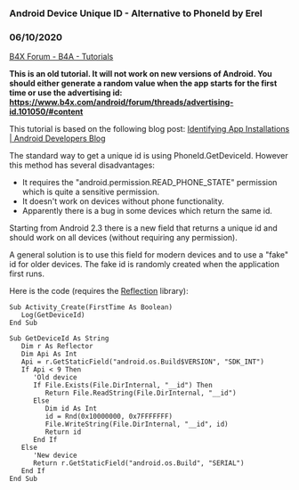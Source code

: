 ### Android Device Unique ID - Alternative to PhoneId by Erel
### 06/10/2020
[B4X Forum - B4A - Tutorials](https://www.b4x.com/android/forum/threads/14759/)

**This is an old tutorial. It will not work on new versions of Android. You should either generate a random value when the app starts for the first time or use the advertising id: <https://www.b4x.com/android/forum/threads/advertising-id.101050/#content>**  
  
This tutorial is based on the following blog post: [Identifying App Installations | Android Developers Blog](http://android-developers.blogspot.com/2011/03/identifying-app-installations.html)  
  
The standard way to get a unique id is using PhoneId.GetDeviceId. However this method has several disadvantages:  
- It requires the "android.permission.READ\_PHONE\_STATE" permission which is quite a sensitive permission.  
- It doesn't work on devices without phone functionality.  
- Apparently there is a bug in some devices which return the same id.  
  
Starting from Android 2.3 there is a new field that returns a unique id and should work on all devices (without requiring any permission).  
  
A general solution is to use this field for modern devices and to use a "fake" id for older devices. The fake id is randomly created when the application first runs.  
  
Here is the code (requires the [Reflection](http://www.b4x.com/forum/additional-libraries-official-updates/6767-reflection-library.html) library):  

```B4X
Sub Activity_Create(FirstTime As Boolean)  
   Log(GetDeviceId)  
End Sub  
  
Sub GetDeviceId As String  
   Dim r As Reflector  
   Dim Api As Int  
   Api = r.GetStaticField("android.os.Build$VERSION", "SDK_INT")  
   If Api < 9 Then  
      'Old device  
      If File.Exists(File.DirInternal, "__id") Then  
         Return File.ReadString(File.DirInternal, "__id")  
      Else  
         Dim id As Int  
         id = Rnd(0x10000000, 0x7FFFFFFF)  
         File.WriteString(File.DirInternal, "__id", id)  
         Return id  
      End If  
   Else  
      'New device  
      Return r.GetStaticField("android.os.Build", "SERIAL")  
   End If  
End Sub
```